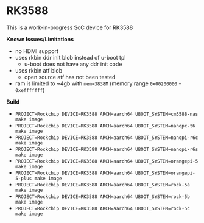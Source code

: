 # RK3588

This is a work-in-progress SoC device for RK3588

**Known Issues/Limitations**

* no HDMI support
* uses rkbin ddr init blob instead of u-boot tpl
  - u-boot does not have any ddr init code
* uses rkbin atf blob
  - open source atf has not been tested
* ram is limited to ~4gb with `mem=3838M` (memory range `0x00200000` - `0xefffffff`)

**Build**

* `PROJECT=Rockchip DEVICE=RK3588 ARCH=aarch64 UBOOT_SYSTEM=cm3588-nas make image`
* `PROJECT=Rockchip DEVICE=RK3588 ARCH=aarch64 UBOOT_SYSTEM=nanopc-t6 make image`
* `PROJECT=Rockchip DEVICE=RK3588 ARCH=aarch64 UBOOT_SYSTEM=nanopi-r6c make image`
* `PROJECT=Rockchip DEVICE=RK3588 ARCH=aarch64 UBOOT_SYSTEM=nanopi-r6s make image`
* `PROJECT=Rockchip DEVICE=RK3588 ARCH=aarch64 UBOOT_SYSTEM=orangepi-5 make image`
* `PROJECT=Rockchip DEVICE=RK3588 ARCH=aarch64 UBOOT_SYSTEM=orangepi-5-plus make image`
* `PROJECT=Rockchip DEVICE=RK3588 ARCH=aarch64 UBOOT_SYSTEM=rock-5a make image`
* `PROJECT=Rockchip DEVICE=RK3588 ARCH=aarch64 UBOOT_SYSTEM=rock-5b make image`
* `PROJECT=Rockchip DEVICE=RK3588 ARCH=aarch64 UBOOT_SYSTEM=rock-5c make image`
